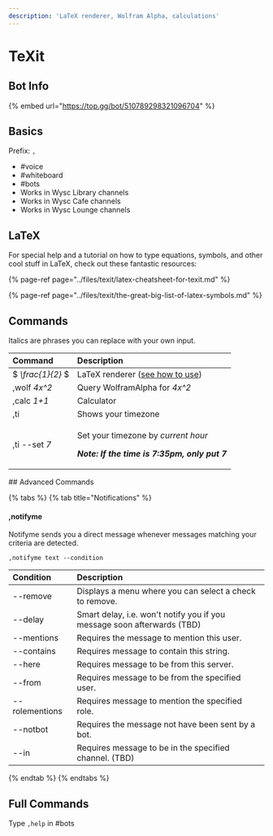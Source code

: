 ```yaml
---
description: 'LaTeX renderer, Wolfram Alpha, calculations'
---
```


# TeXit

## Bot Info

{% embed url="https://top.gg/bot/510789298321096704" %}

## Basics

Prefix: `,`

* \#voice
* \#whiteboard
* \#bots
* Works in Wysc Library channels
* Works in Wysc Cafe channels
* Works in Wysc Lounge channels

## LaTeX

For special help and a tutorial on how to type equations, symbols, and other cool stuff in LaTeX, check out these fantastic resources:

{% page-ref page="../files/texit/latex-cheatsheet-for-texit.md" %}

{% page-ref page="../files/texit/the-great-big-list-of-latex-symbols.md" %}

## Commands

Italics are phrases you can replace with your own input.

<table>
  <thead>
    <tr>
      <th style="text-align:left">Command</th>
      <th style="text-align:left">Description</th>
    </tr>
  </thead>
  <tbody>
    <tr>
      <td style="text-align:left">$ <em>\frac{1}{2} </em>$</td>
      <td style="text-align:left">LaTeX renderer (<a href="../files/texit/latex-cheatsheet-for-texit.md">see how to use</a>)</td>
    </tr>
    <tr>
      <td style="text-align:left">,wolf <em>4x^2</em>
      </td>
      <td style="text-align:left">Query WolframAlpha for <em>4x^2</em>
      </td>
    </tr>
    <tr>
      <td style="text-align:left">,calc <em>1+1</em>
      </td>
      <td style="text-align:left">Calculator</td>
    </tr>
    <tr>
      <td style="text-align:left">,ti</td>
      <td style="text-align:left">Shows your timezone</td>
    </tr>
    <tr>
      <td style="text-align:left">,ti --set <em>7</em>
      </td>
      <td style="text-align:left">
        <p>Set your timezone by <em>current hour</em>
        </p>
        <p><em><b>Note: If the time is 7:35pm, only put 7</b></em>
        </p>
      </td>
    </tr>
  </tbody>
</table>## Advanced Commands

{% tabs %}
{% tab title="Notifications" %}
#### ,notifyme

Notifyme sends you a direct message whenever messages matching your criteria are detected.

`,notifyme text --condition`

| Condition | Description |
| :--- | :--- |
| --remove | Displays a menu where you can select a check to remove. |
| --delay | Smart delay, i.e. won't notify you if you message soon afterwards \(TBD\) |
| --mentions | Requires the message to mention this user. |
| --contains | Requires message to contain this string. |
| --here | Requires message to be from this server. |
| --from | Requires message to be from the specified user. |
| --rolementions | Requires message to mention the specified role. |
| --notbot | Requires the message not have been sent by a bot. |
| --in | Requires message to be in the specified channel. \(TBD\) |
{% endtab %}
{% endtabs %}

## Full Commands

Type `,help` in \#bots



